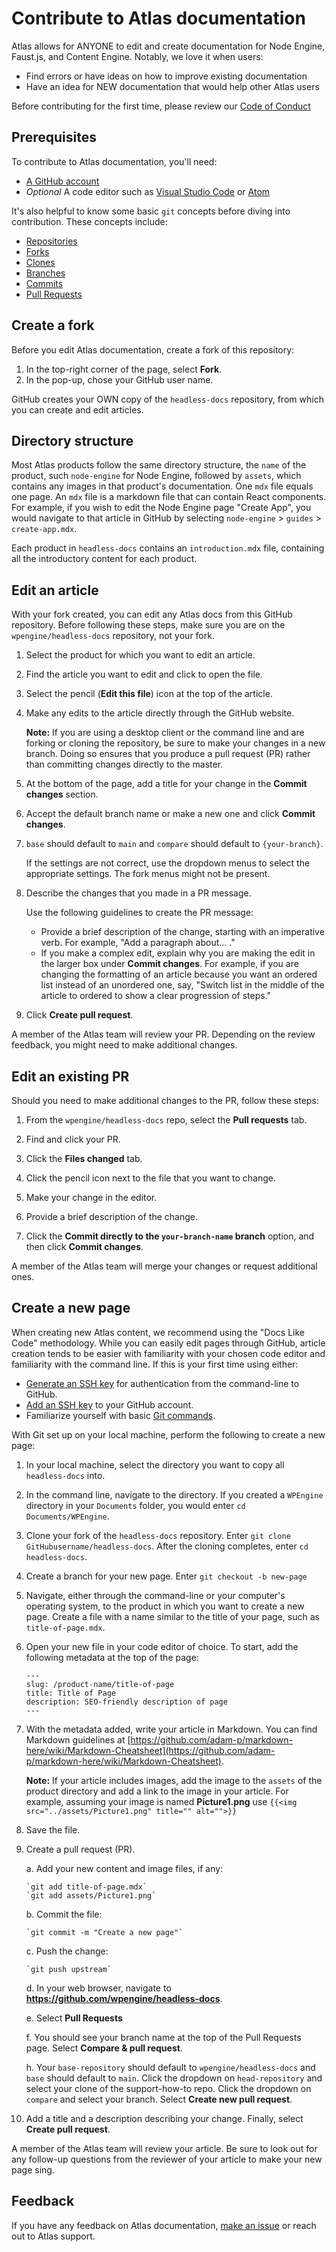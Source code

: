 # Contribute to Atlas documentation

Atlas allows for ANYONE to edit and create documentation for Node Engine, Faust.js, and Content Engine. Notably, we love it when users:

- Find errors or have ideas on how to improve existing documentation
- Have an idea for NEW documentation that would help other Atlas users

Before contributing for the first time, please review our [Code of Conduct](CODE-OF-CONDUCT.md)

## Prerequisites

To contribute to Atlas documentation, you'll need:

- [A GitHub account](https://github.com/join)
- *Optional* A code editor such as [Visual Studio Code](https://code.visualstudio.com/) or [Atom](https://atom.io/)

It's also helpful to know some basic `git` concepts before diving into contribution. These concepts include:

- [Repositories](https://docs.github.com/en/github/creating-cloning-and-archiving-repositories/creating-a-repository-on-github/about-repositories)
- [Forks](https://docs.github.com/en/github/collaborating-with-pull-requests/working-with-forks/about-forks)
- [Clones](https://docs.github.com/en/github/creating-cloning-and-archiving-repositories/cloning-a-repository-from-github/cloning-a-repository?query=Fork)
- [Branches](https://docs.github.com/en/github/collaborating-with-pull-requests/proposing-changes-to-your-work-with-pull-requests/about-branches)
- [Commits](https://docs.github.com/en/github/committing-changes-to-your-project/creating-and-editing-commits/about-commits)
- [Pull Requests](https://docs.github.com/en/github/collaborating-with-pull-requests/proposing-changes-to-your-work-with-pull-requests/about-pull-requests)

## Create a fork 

Before you edit Atlas documentation, create a fork of this repository:

1. In the top-right corner of the page, select **Fork**.
2. In the pop-up, chose your GitHub user name.

GitHub creates your OWN copy of the `headless-docs` repository, from which you can create and edit articles.

## Directory structure

Most Atlas products follow the same directory structure, the `name` of the product, such `node-engine` for Node Engine, followed by `assets`, which contains any images in that product's documentation. One `mdx` file equals one page. An `mdx` file is a  markdown file that can contain React components. For example, if you wish to edit the Node Engine page "Create App", you would navigate to that article in GitHub by selecting `node-engine` > `guides` > `create-app.mdx`.

Each product in `headless-docs` contains an `introduction.mdx` file, containing all the introductory content for each product.

## Edit an article

With your fork created, you can edit any Atlas docs from this GitHub repository. Before following these steps, make sure you are on the `wpengine/headless-docs` repository, not your fork.

1. Select the product for which you want to edit an article.

2. Find the article you want to edit and click to open the file.

3. Select the pencil (**Edit this file**) icon at the top of the article.

4. Make any edits to the article directly through the GitHub website.

    **Note:** If you are using a desktop client or the command line and are forking or cloning the repository, be sure to make your changes in a new branch. Doing so ensures that you produce a pull request (PR) rather than committing changes directly to the master.

5. At the bottom of the page, add a title for your change in the **Commit changes** section.
   
6. Accept the default branch name or make a new one and click **Commit changes**.

7. `base` should default to `main` and `compare` should default to `{your-branch}`.

   If the settings are not correct, use the dropdown menus to select the appropriate settings. The fork menus might not be present.

8. Describe the changes that you made in a PR message.

   Use the following guidelines to create the PR message:

    - Provide a brief description of the change, starting with an imperative verb.
    For example, "Add a paragraph about... ."
    - If you make a complex edit, explain why you are making the edit in the larger box under **Commit changes**. For example, if you are changing the
    formatting of an article because you want an ordered list instead of an unordered one,
    say, "Switch list in the middle of the article to ordered to show a clear progression of steps."

9. Click **Create pull request**.

A member of the Atlas team will review your PR. Depending on the review feedback,
you might need to make additional changes.

## Edit an existing PR

Should you need to make additional changes to the PR, follow these steps:

1. From the `wpengine/headless-docs` repo, select the **Pull requests** tab.

2. Find and click your PR.

3. Click the **Files changed** tab.

4. Click the pencil icon next to the file that you want to change.

5. Make your change in the editor.

6. Provide a brief description of the change.

7. Click the **Commit directly to the `your-branch-name` branch** option, and
then click **Commit changes**.

A member of the Atlas team will merge your changes or request additional ones.

## Create a new page

When creating new Atlas content, we recommend using the "Docs Like Code" methodology. While you can easily edit pages through GitHub, article creation tends to be easier with familiarity with your chosen code editor and familiarity with the command line. If this is your first time using either:

- [Generate an SSH key](https://docs.github.com/en/github/authenticating-to-github/connecting-to-github-with-ssh/generating-a-new-ssh-key-and-adding-it-to-the-ssh-agent) for authentication from the command-line to GitHub.
- [Add an SSH key](https://docs.github.com/en/github/authenticating-to-github/connecting-to-github-with-ssh/adding-a-new-ssh-key-to-your-github-account) to your GitHub account.
- Familiarize yourself with basic [Git commands](https://training.github.com/downloads/github-git-cheat-sheet/).

With Git set up on your local machine, perform the following to create a new page:

1. In your local machine, select the directory you want to copy all `headless-docs` into. 

2. In the command line, navigate to the directory. If you created a `WPEngine` directory in your `Documents` folder, you would enter `cd Documents/WPEngine`.

3. Clone your fork of the `headless-docs` repository. Enter `git clone GitHubusername/headless-docs`. After the cloning completes, enter `cd headless-docs`.

4. Create a branch for your new page. Enter `git checkout -b new-page`

5. Navigate, either through the command-line or your computer's operating system, to the product in which you want to create a new page.  Create a file with a name similar to the title of your page, such as `title-of-page.mdx`.

6. Open your new file in your code editor of choice. To start, add the following metadata at the top of the page:

   ```
   ---
   slug: /product-name/title-of-page
   title: Title of Page
   description: SEO-friendly description of page
   ---
   ```

7. With the metadata added, write your article in Markdown. You can find Markdown guidelines at [https://github.com/adam-p/markdown-here/wiki/Markdown-Cheatsheet](https://github.com/adam-p/markdown-here/wiki/Markdown-Cheatsheet).

   **Note:** If your article includes images, add the image to the `assets` of the product directory and add a link to the image in your article. For example, assuming your image is named **Picture1.png** use `{{<img src="../assets/Picture1.png" title="" alt="">}}`

8. Save the file.

7. Create a pull request (PR). 

    a. Add your new content and image files, if any:
    
       `git add title-of-page.mdx`
       `git add assets/Picture1.png`
       
    b. Commit the file:
    
       `git commit -m "Create a new page"`
       
    c. Push the change:
    
       `git push upstream`
       
    d. In your web browser, navigate to **https://github.com/wpengine/headless-docs**. 

    e. Select **Pull Requests**

    f. You should see your branch name at the top of the Pull Requests page. Select **Compare & pull request**.

    h. Your `base-repository` should default to `wpengine/headless-docs` and `base` should default to `main`. Click the dropdown on `head-repository` and select your clone of the support-how-to repo. Click the dropdown on `compare` and select your branch. Select **Create new pull request**.
    
8. Add a title and a description describing your change. Finally, select **Create pull request**.

A member of the Atlas team will review your article. Be sure to look out for any follow-up questions from the reviewer of your article to make your new page sing.

## Feedback

If you have any feedback on Atlas documentation, [make an issue](https://github.com/wpengine/headless-docs/issues) or reach out to Atlas support.